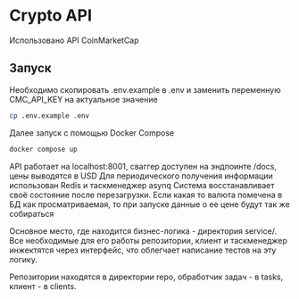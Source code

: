 # Crypto API
Использовано API CoinMarketCap

## Запуск
Необходимо скопировать .env.example в .env и заменить переменную CMC_API_KEY на актуальное значение
```bash
cp .env.example .env
```

Далее запуск с помощью Docker Compose
```bash
docker compose up
```

API работает на localhost:8001, сваггер доступен на эндпоинте /docs, цены выводятся в USD
Для периодического получения информации использован Redis и таскменеджер asynq
Система восстанавливает своё состояние после перезагрузки. Если какая то валюта помечена в БД как просматриваемая, то при запуске данные о ее цене будут так же собираться

Основное место, где находится бизнес-логика - директория service/. 
Все необходимые для его работы репозитории, клиент и таскменеджер инжектятся через интерфейс, что облегчает написание тестов на эту логику.

Репозитории находятся в директории repo, обработчик задач - в tasks, клиент - в clients.

